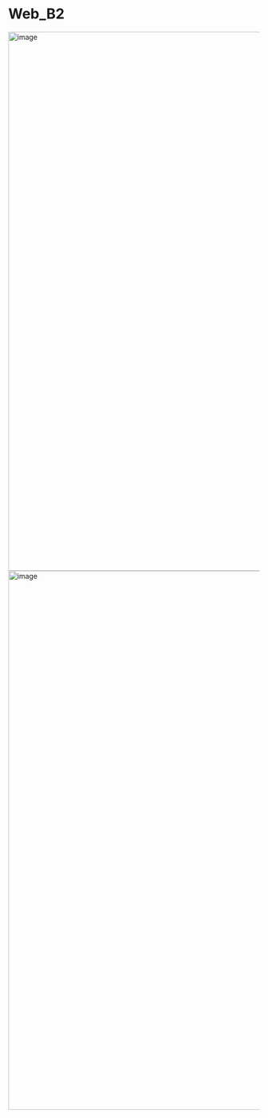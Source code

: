 # Web_B2
<img width="1920" height="1080" alt="image" src="https://github.com/user-attachments/assets/f9c09398-e43e-4a57-893c-a6d62528d227" />

<img width="1920" height="1080" alt="image" src="https://github.com/user-attachments/assets/0de1430e-3013-477d-b279-a6d8a6ac11ae" />

